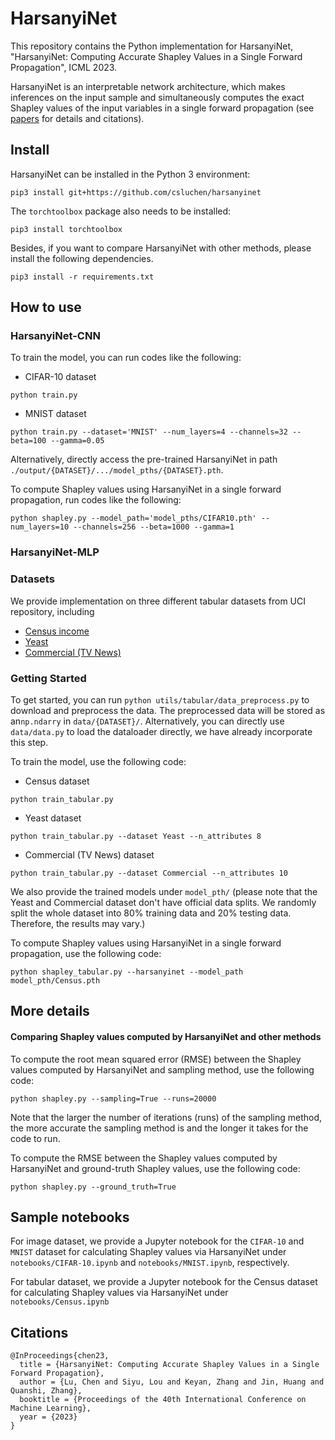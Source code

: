 # HarsanyiNet
This repository contains the Python implementation for HarsanyiNet, "HarsanyiNet: Computing Accurate Shapley Values in a Single Forward Propagation", ICML 2023.

HarsanyiNet is an interpretable network architecture, which makes inferences on the input sample and simultaneously computes the exact Shapley values of the input variables in a single forward propagation (see [papers](https://arxiv.org/abs/2304.01811) for details and citations).

## Install
HarsanyiNet can be installed in the Python 3 environment:

```
pip3 install git+https://github.com/csluchen/harsanyinet
```

The `torchtoolbox` package also needs to be installed:

```
pip3 install torchtoolbox
```

Besides, if you want to compare HarsanyiNet with other methods, please install the following dependencies.

```
pip3 install -r requirements.txt
```


## How to use 
### HarsanyiNet-CNN
To train the model, you can run codes like the following:

- CIFAR-10 dataset 

```
python train.py
```

- MNIST dataset 

```
python train.py --dataset='MNIST' --num_layers=4 --channels=32 --beta=100 --gamma=0.05
```

Alternatively, directly access the pre-trained HarsanyiNet in path ```./output/{DATASET}/.../model_pths/{DATASET}.pth```.

To compute Shapley values using HarsanyiNet in a single forward propagation, run codes like the following:

```
python shapley.py --model_path='model_pths/CIFAR10.pth' --num_layers=10 --channels=256 --beta=1000 --gamma=1 
```





### HarsanyiNet-MLP

### Datasets

We provide implementation on three different tabular datasets from UCI repository, including

- [Census income](https://archive.ics.uci.edu/ml/datasets/census+income)
- [Yeast](https://archive.ics.uci.edu/ml/datasets/Yeast) 
- [Commercial (TV News)](http://archive.ics.uci.edu/ml/datasets/tv+news+channel+commercial+detection+dataset) 

### Getting Started

To get started, you can run ```python utils/tabular/data_preprocess.py``` to download and preprocess the data. The preprocessed data will be stored as  an`np.ndarry` in `data/{DATASET}/`. Alternatively, you can directly use ```data/data.py``` to load the dataloader directly, we have already incorporate this step. 

To train the model, use the following code:

- Census dataset

```
python train_tabular.py
```

- Yeast dataset 

```
python train_tabular.py --dataset Yeast --n_attributes 8
```

- Commercial (TV News) dataset 

```
python train_tabular.py --dataset Commercial --n_attributes 10
```

We also provide the trained models under ```model_pth/``` (please note that the Yeast and Commercial dataset don't have official data splits. We randomly split the whole dataset into 80% training data and 20% testing data. Therefore, the results may vary.)



To compute Shapley values using HarsanyiNet in a single forward propagation, use the following code:

```
python shapley_tabular.py --harsanyinet --model_path model_pth/Census.pth
```



## More details
#### Comparing Shapley values computed by HarsanyiNet and other methods

To compute the root mean squared error (RMSE) between the Shapley values computed by HarsanyiNet and sampling method, use the following code:

```
python shapley.py --sampling=True --runs=20000
```

Note that the larger the number of iterations (runs) of the sampling method, the more accurate the sampling method is and the longer it takes for the code to run.

To compute the RMSE between the Shapley values computed by HarsanyiNet and ground-truth Shapley values, use the following code:

```
python shapley.py --ground_truth=True
```


## Sample notebooks

For image dataset, we provide a Jupyter notebook for the `CIFAR-10` and `MNIST` dataset for calculating Shapley values via HarsanyiNet under ```notebooks/CIFAR-10.ipynb``` and ```notebooks/MNIST.ipynb```, respectively.

For tabular dataset, we provide a Jupyter notebook for the Census dataset for calculating Shapley values via HarsanyiNet under ```notebooks/Census.ipynb```


## Citations
```
@InProceedings{chen23,
  title = {HarsanyiNet: Computing Accurate Shapley Values in a Single Forward Propagation},
  author = {Lu, Chen and Siyu, Lou and Keyan, Zhang and Jin, Huang and Quanshi, Zhang},
  booktitle = {Proceedings of the 40th International Conference on Machine Learning},
  year = {2023}
}
```
